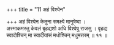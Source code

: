 +++
title = "11 अहं विश्येन"

+++
अहं विश्येन केतुना समक्ष्ये मानुषेष्वा ।  
अस्माकमस्तु केवलं बृहद्यशो अधि विश्वेषु राजसु । वृहद्य  
स्वादोश्चिन् मा स्वादीयांसं मधोश्चिन् मधुमत्तरम् ॥ ११ ॥